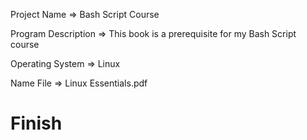 Project Name => Bash Script Course

Program Description => This book is a prerequisite for my Bash Script course

Operating System => Linux

Name File => Linux Essentials.pdf

# Finish
